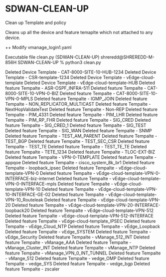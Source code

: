 # SDWAN-CLEAN-UP
Clean up Template and policy 

Cleans up all the device and feature temaplte which not attached to any device.

++ Modify vmanage_login1.yaml

Executable file clean.py
(SDWAN-CLEAN-UP) shreredd@SHREREDD-M-856H SDWAN-CLEAN-UP % python3 clean.py




 Deleted Device Template - CAT-8000-SITE-10-HUB-1234 
 Deleted Device Template - CSR-template-1234 
 Deleted Device Template - vEdge-cloud-template 
 Deleted Device Template - vEdge-cloud-template-HUB 
 Deleted feature Tempalte - ASR-OSPF_INFRA-511 
 Deleted feature Tempalte - CAT-8000-SITE-10-VPN-0-BIZ 
 Deleted feature Tempalte - CAT-8000-SITE-10-VPN-0-MPLS 
 Deleted feature Tempalte - IGMP_JOIN 
 Deleted feature Tempalte - NON_REPLICATOR_MULTICAST 
 Deleted feature Tempalte - NextHopValidateTest 
 Deleted feature Tempalte - Non-REP 
 Deleted feature Tempalte - PIM_4331 
 Deleted feature Tempalte - PIM_LHR 
 Deleted feature Tempalte - PIM_RP_FHR 
 Deleted feature Tempalte - SIG_CRED 
 Deleted feature Tempalte - SIG_CRED_1 
 Deleted feature Tempalte - SIG_TEST 
 Deleted feature Tempalte - SIG_WAN 
 Deleted feature Tempalte - SNMP 
 Deleted feature Tempalte - TEST_AM_PARENT 
 Deleted feature Tempalte - TEST_BGP 
 Deleted feature Tempalte - TEST_SEC_CSR 
 Deleted feature Tempalte - TEST_TE 
 Deleted feature Tempalte - TEST_TE_TE 
 Deleted feature Tempalte - TETE_1234 
 Deleted feature Tempalte - TLOC-EXT-BIZ 
 Deleted feature Tempalte - VPN-0-TEMPLATE 
 Deleted feature Tempalte - appqoe 
 Deleted feature Tempalte - cisco_system_8k_br1 
 Deleted feature Tempalte - loopback_ipsec 
 Deleted feature Tempalte - vEdge-cloud-template-VPN-0 
 Deleted feature Tempalte - vEdge-cloud-template-VPN-0-INTERFACE-biz-internet 
 Deleted feature Tempalte - vEdge-cloud-template-VPN-0-INTERFACE-mpls 
 Deleted feature Tempalte - vEdge-cloud-template-VPN-10 
 Deleted feature Tempalte - vEdge-cloud-template-VPN-10-INTERFACE-GE-02 
 Deleted feature Tempalte - vEdge-cloud-template-VPN-10_Routeleak 
 Deleted feature Tempalte - vEdge-cloud-template-VPN-20 
 Deleted feature Tempalte - vEdge-cloud-template-VPN-20-INTERFACE-loopback20 
 Deleted feature Tempalte - vEdge-cloud-template-VPN-512 
 Deleted feature Tempalte - vEdge-cloud-template-VPN-512-INTERFACE 
 Deleted feature Tempalte - vEdge-cloud-template_IPSEC 
 Deleted feature Tempalte - vEdge_Cloud_NTP 
 Deleted feature Tempalte - vEdge_Loopback 
 Deleted feature Tempalte - vEdge_SYSTEM 
 Deleted feature Tempalte - vEdge_Security 
 Deleted feature Tempalte - vManage_512_INT 
 Deleted feature Tempalte - vManage_AAA 
 Deleted feature Tempalte - vManage_Cluster_INT 
 Deleted feature Tempalte - vManage_NTP 
 Deleted feature Tempalte - vManage_VPN_0_INT_TUNNEL 
 Deleted feature Tempalte - vMange_512 
 Deleted feature Tempalte - vedge_OMP 
 Deleted feature Tempalte - vedge_SYS 
 Deleted feature Tempalte - vedge_bgp 
 Deleted feature Tempalte - zscaler 
